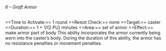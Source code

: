 ###### 6 – Graft Armor
==Time to Activate:== 1 round
==Resist Check:== none
==Target:== caster
==Duration:== 1 + 1/(2 PU) minutes
==Area:== set of armor
==Effect:== make armor part of body
This ability incorporates the armor currently being worn into the caster’s body. During the duration of this ability, the armor has no resistance penalties or movement penalties.
